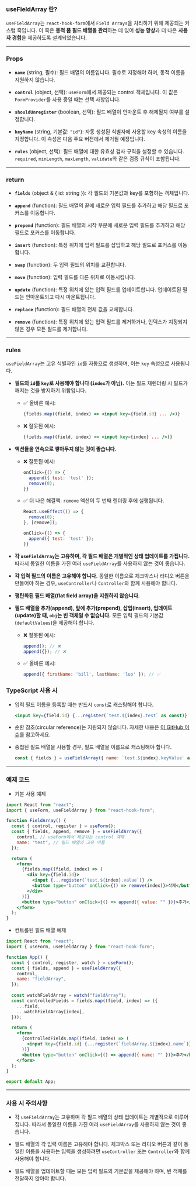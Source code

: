 ### useFieldArray 란?
`useFieldArray`는 `react-hook-form`에서 `Field Arrays`을 처리하기 위해 제공되는 커스텀 훅입니다. 이 훅은 **동적 폼 필드 배열을 관리**하는 데 있어 **성능 향상**과 더 나은 **사용자 경험**을 제공하도록 설계되었습니다. 

---

### Props

- **`name`** (string, 필수): 필드 배열의 이름입니다. 필수로 지정해야 하며, 동적 이름을 지원하지 않습니다.
  
- **`control`** (object, 선택): `useForm`에서 제공되는 control 객체입니다. 이 값은 `FormProvider`를 사용 중일 때는 선택 사항입니다.
  
- **`shouldUnregister`** (boolean, 선택): 필드 배열이 언마운트 후 해제될지 여부를 설정합니다.
  
- **`keyName`** (string, 기본값: `"id"`): 자동 생성된 식별자에 사용할 key 속성의 이름을 지정합니다. 이 속성은 다음 주요 버전에서 제거될 예정입니다.
  
- **`rules`** (object, 선택): 필드 배열에 대한 유효성 검사 규칙을 설정할 수 있습니다. `required`, `minLength`, `maxLength`, `validate`와 같은 검증 규칙이 포함됩니다.

---

### return

- **`fields`** (object & { id: string }): 각 필드의 기본값과 key를 포함하는 객체입니다.
  
- **`append`** (function): 필드 배열의 끝에 새로운 입력 필드를 추가하고 해당 필드로 포커스를 이동합니다.
  
- **`prepend`** (function): 필드 배열의 시작 부분에 새로운 입력 필드를 추가하고 해당 필드로 포커스를 이동합니다.
  
- **`insert`** (function): 특정 위치에 입력 필드를 삽입하고 해당 필드로 포커스를 이동합니다.
  
- **`swap`** (function): 두 입력 필드의 위치를 교환합니다.
  
- **`move`** (function): 입력 필드를 다른 위치로 이동시킵니다.
  
- **`update`** (function): 특정 위치에 있는 입력 필드를 업데이트합니다. 업데이트된 필드는 언마운트되고 다시 마운트됩니다.
  
- **`replace`** (function): 필드 배열의 전체 값을 교체합니다.
  
- **`remove`** (function): 특정 위치에 있는 입력 필드를 제거하거나, 인덱스가 지정되지 않은 경우 모든 필드를 제거합니다.

---
### rules

`useFieldArray`는 고유 식별자인 `id`를 자동으로 생성하며, 이는 `key` 속성으로 사용됩니다. 

- **필드의 `id`를 `key`로 사용해야 합니다 (`index`가 아님).** 이는 필드 재렌더링 시 필드가 깨지는 것을 방지하기 위함입니다.
  
  - ✅ 올바른 예시:
    ```jsx
    {fields.map((field, index) => <input key={field.id} ... />)}
    ```
  - ❌ 잘못된 예시:
    ```jsx
    {fields.map((field, index) => <input key={index} ... />)}
    ```

- **액션들을 연속으로 쌓아두지 않는 것이 좋습니다.**

  - ❌ 잘못된 예시:
    ```jsx
    onClick={() => {
      append({ test: 'test' });
      remove(0);
    }}
    ```
  - ✅ 더 나은 해결책: `remove` 액션이 두 번째 렌더링 후에 실행됩니다.
    ```jsx
    React.useEffect(() => {
      remove(0);
    }, [remove]);
    
    onClick={() => {
      append({ test: 'test' });
    }}
    ```

- **각 `useFieldArray`는 고유하며, 각 필드 배열은 개별적인 상태 업데이트를 가집니다.** 따라서 동일한 이름을 가진 여러 `useFieldArray`를 사용하지 않는 것이 좋습니다.

- **각 입력 필드의 이름은 고유해야 합니다.** 동일한 이름으로 체크박스나 라디오 버튼을 만들어야 하는 경우, `useController`나 `Controller`와 함께 사용해야 합니다.

- **평탄화된 필드 배열(flat field array)을 지원하지 않습니다.**

- **필드 배열을 추가(append), 앞에 추가(prepend), 삽입(insert), 업데이트(update)할 때, `obj`는 빈 객체일 수 없습니다.** 모든 입력 필드의 기본값(`defaultValues`)을 제공해야 합니다.

  - ❌ 잘못된 예시:
    ```jsx
    append(); // ❌
    append({}); // ❌
    ```
  - ✅ 올바른 예시:
    ```jsx
    append({ firstName: 'bill', lastName: 'luo' }); // ✅
    ```

### TypeScript 사용 시

- 입력 필드 이름을 등록할 때는 반드시 `const`로 캐스팅해야 합니다.
  ```jsx
  <input key={field.id} {...register(`test.${index}.test` as const)} />
  ```

- 순환 참조(circular reference)는 지원되지 않습니다. 자세한 내용은 [이 GitHub 이슈](https://github.com/react-hook-form/react-hook-form/issues/1555)를 참고하세요.

- 중첩된 필드 배열을 사용할 경우, 필드 배열을 이름으로 캐스팅해야 합니다.
  ```jsx
  const { fields } = useFieldArray({ name: `test.${index}.keyValue` as 'test.0.keyValue' });
  ```
---
### 예제 코드

- 기본 사용 예제

```jsx
import React from "react";
import { useForm, useFieldArray } from "react-hook-form";

function FieldArray() {
  const { control, register } = useForm();
  const { fields, append, remove } = useFieldArray({
    control, // useForm에서 제공되는 control 객체
    name: "test", // 필드 배열의 고유 이름
  });

  return (
    <form>
      {fields.map((field, index) => (
        <div key={field.id}>
          <input {...register(`test.${index}.value`)} />
          <button type="button" onClick={() => remove(index)}>삭제</button>
        </div>
      ))}
      <button type="button" onClick={() => append({ value: "" })}>추가</button>
    </form>
  );
}
```

- 컨트롤된 필드 배열 예제

```jsx
import React from "react";
import { useForm, useFieldArray } from "react-hook-form";

function App() {
  const { control, register, watch } = useForm();
  const { fields, append } = useFieldArray({
    control,
    name: "fieldArray",
  });
  
  const watchFieldArray = watch("fieldArray");
  const controlledFields = fields.map((field, index) => ({
    ...field,
    ...watchFieldArray[index],
  }));

  return (
    <form>
      {controlledFields.map((field, index) => (
        <input key={field.id} {...register(`fieldArray.${index}.name`)} />
      ))}
      <button type="button" onClick={() => append({ name: "" })}>추가</button>
    </form>
  );
}

export default App;
```

---

### 사용 시 주의사항

- 각 `useFieldArray`는 고유하며 각 필드 배열의 상태 업데이트는 개별적으로 이루어집니다. 따라서 동일한 이름을 가진 여러 `useFieldArray`를 사용하지 않는 것이 좋습니다.
  
- 필드 배열의 각 입력 이름은 고유해야 합니다. 체크박스 또는 라디오 버튼과 같이 동일한 이름을 사용하는 입력을 생성하려면 `useController` 또는 `Controller`와 함께 사용해야 합니다.
  
- 필드 배열을 업데이트할 때는 모든 입력 필드의 기본값을 제공해야 하며, 빈 객체를 전달하지 않아야 합니다.